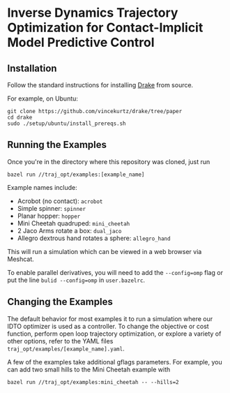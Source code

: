 # Inverse Dynamics Trajectory Optimization for Contact-Implicit Model Predictive Control

## Installation

Follow the standard instructions for installing [Drake](https://drake.mit.edu)
from source. 

For example, on Ubuntu:
```
git clone https://github.com/vincekurtz/drake/tree/paper
cd drake
sudo ./setup/ubuntu/install_prereqs.sh
```

## Running the Examples

Once you're in the directory where this repository was cloned, just run
```
bazel run //traj_opt/examples:[example_name]
```

Example names include:
- Acrobot (no contact): `acrobot`
- Simple spinner: `spinner`
- Planar hopper: `hopper`
- Mini Cheetah quadruped: `mini_cheetah`
- 2 Jaco Arms rotate a box: `dual_jaco`
- Allegro dextrous hand rotates a sphere: `allegro_hand`

This will run a simulation which can be viewed in a web browser via Meshcat.

To enable parallel derivatives, you will need to add the `--config=omp` flag or put the
line `bulid --config=omp` in `user.bazelrc`.

## Changing the Examples

The default behavior for most examples it to run a simulation where our IDTO
optimizer is used as a controller. To change the objective or cost function,
perform open loop trajectory optimization, or explore a variety of other
options, refer to the YAML files `traj_opt/examples/[example_name].yaml`.

A few of the examples take additional gflags parameters. For example, you can
add two small hills to the Mini Cheetah example with

```
bazel run //traj_opt/examples:mini_cheetah -- --hills=2
```


